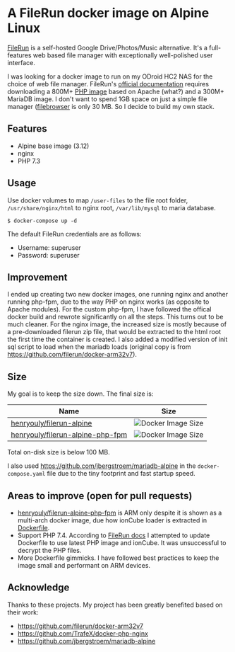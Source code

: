 # A FileRun docker image on Alpine Linux

[FileRun](https://github.com/filerun) is a self-hosted Google Drive/Photos/Music alternative. It's a full-features web based file manager with exceptionally well-polished user interface.

I was looking for a docker image to run on my ODroid HC2 NAS for the choice of web file manager. FileRun's [official documentation](https://docs.filerun.com/docker-arm) requires downloading a 800M+ [PHP image](https://hub.docker.com/r/afian/filerun) based on Apache (what?) and a 300M+ MariaDB image. I don't want to spend 1GB space on just a simple file manager ([filebrowser](https://hub.docker.com/r/filebrowser/filebrowser) is only 30 MB. So I decide to build my own stack.

Features
-----
* Alpine base image (3.12)
* nginx
* PHP 7.3

Usage
----

Use docker volumes to map `/user-files` to the file root folder, `/usr/share/nginx/html` to nginx root, `/var/lib/mysql` to maria database.

```
$ docker-compose up -d
```

The default FileRun credentials are as follows:

* Username: superuser
* Password: superuser

Improvement
----
I ended up creating two new docker images, one running nginx and another running php-fpm, due to the way PHP on nginx works (as opposite to Apache modules). For the custom php-fpm, I have followed the offical docker build and rewrote significantly on all the steps. This turns out to be much cleaner. For the nginx image, the increased size is mostly because of a pre-downloaded filerun zip file, that would be extracted to the html root the first time the container is created. I also added a modified version of init sql script to load when the mariadb loads (original copy is from https://github.com/filerun/docker-arm32v7).

Size
----
My goal is to keep the size down. The final size is:

| Name | Size |
|------|------|
| [henryouly/filerun-alpine](https://hub.docker.com/r/henryouly/filerun-alpine) | ![Docker Image Size](https://img.shields.io/docker/image-size/henryouly/filerun-alpine/latest)|
| [henryouly/filerun-alpine-php-fpm](https://hub.docker.com/r/henryouly/filerun-alpine-php-fpm) | ![Docker Image Size](https://img.shields.io/docker/image-size/henryouly/filerun-alpine-php-fpm/latest)|

Total on-disk size is below 100 MB.

I also used https://github.com/jbergstroem/mariadb-alpine in the `docker-compose.yaml` file due to the tiny footprint and fast startup speed.

Areas to improve (open for pull requests)
----
* [henryouly/filerun-alpine-php-fpm](https://hub.docker.com/r/henryouly/filerun-alpine-php-fpm) is ARM only despite it is shown as a multi-arch docker image, due how ionCube loader is extracted in [Dockerfile](https://github.com/henryouly/filerun-alpine/blob/master/php-fpm/Dockerfile).
* Support PHP 7.4. According to [FileRun docs](https://docs.filerun.com/php7) I attempted to update Dockerfile to use latest PHP image and ionCube. It was unsuccessful to decrypt the PHP files.
* More Dockerfile gimmicks. I have followed best practices to keep the image small and performant on ARM devices.

Acknowledge
----
Thanks to these projects. My project has been greatly benefited based on their work:
* https://github.com/filerun/docker-arm32v7
* https://github.com/TrafeX/docker-php-nginx
* https://github.com/jbergstroem/mariadb-alpine
